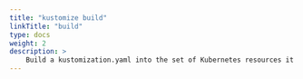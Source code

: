 ```yaml
---
title: "kustomize build"
linkTitle: "build"
type: docs
weight: 2
description: >
    Build a kustomization.yaml into the set of Kubernetes resources it describes
---
```

